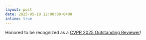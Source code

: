 ```yaml
---
layout: post
date: 2025-05-10 12:00:00-0400
inline: true
---
```


Honored to be recognized as a [CVPR 2025 Outstanding Reviewer](https://cvpr.thecvf.com/Conferences/2025/ProgramCommittee#all-outstanding-reviewer)!
